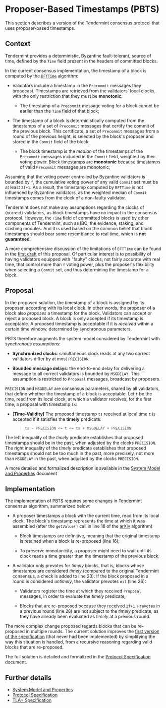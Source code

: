 # Proposer-Based Timestamps (PBTS)

This section describes a version of the Tendermint consensus protocol
that uses proposer-based timestamps.

## Context

Tendermint provides a deterministic, Byzantine fault-tolerant, source of time,
defined by the `Time` field present in the headers of committed blocks.

In the current consensus implementation, the timestamp of a block is
computed by the [`BFTTime`][bfttime] algorithm:

- Validators include a timestamp in the `Precommit` messages they broadcast.
Timestamps are retrieved from the validators' local clocks,
with the only restriction that they must be **monotonic**:

    - The timestamp of a `Precommit` message voting for a block
	cannot be earlier than the `Time` field of that block;

- The timestamp of a block is deterministically computed from the timestamps of
a set of `Precommit` messages that certify the commit of the previous block.
This certificate, a set of `Precommit` messages from a round of the previous height,
is selected by the block's proposer and stored in the `Commit` field of the block:

    - The block timestamp is the *median* of the timestamps of the `Precommit` messages
	included in the `Commit` field, weighted by their voting power.
	Block timestamps are **monotonic** because
	timestamps of valid `Precommit` messages are monotonic;

Assuming that the voting power controlled by Byzantine validators is bounded by `f`,
the cumulative voting power of any valid `Commit` set must be at least `2f+1`.
As a result, the timestamp computed by `BFTTime` is not influenced by Byzantine validators,
as the weighted median of `Commit` timestamps comes from the clock of a non-faulty validator.

Tendermint does not make any assumptions regarding the clocks of (correct) validators,
as block timestamps have no impact in the consensus protocol.
However, the `Time` field of committed blocks is used by other components of Tendermint,
such as IBC, the evidence, staking, and slashing modules.
And it is used based on the common belief that block timestamps
should bear some resemblance to real time, which is **not guaranteed**.

A more comprehensive discussion of the limitations of `BFTTime`
can be found in the [first draft][main_v1] of this proposal.
Of particular interest is to possibility of having validators equipped with "faulty" clocks,
not fairly accurate with real time, that control more than `f` voting power,
plus the proposer's flexibility when selecting a `Commit` set,
and thus determining the timestamp for a block.

## Proposal

In the proposed solution, the timestamp of a block is assigned by its
proposer, according with its local clock.
In other words, the proposer of a block also *proposes* a timestamp for the block.
Validators can accept or reject a proposed block.
A block is only accepted if its timestamp is acceptable.
A proposed timestamp is acceptable if it is *received* within a certain time window,
determined by synchronous parameters.

PBTS therefore augments the system model considered by Tendermint with *synchronous assumptions*:

- **Synchronized clocks**: simultaneous clock reads at any two correct validators
differ by at most `PRECISION`;

- **Bounded message delays**: the end-to-end delay for delivering a message to all correct validators
is bounded by `MSGDELAY`.
This assumption is restricted to `Proposal` messages, broadcast by proposers.

`PRECISION` and `MSGDELAY` are consensus parameters, shared by all validators,
that define whether the timestamp of a block is acceptable.
Let `t` be the time, read from its local clock, at which a validator
receives, for the first time, a proposal with timestamp `ts`:

- **[Time-Validity]** The proposed timestamp `ts` received at local time `t`
is accepted if it satisfies the **timely** predicate:
	> `ts - PRECISION <= t <= ts + MSGDELAY + PRECISION`

The left inequality of the *timely* predicate establishes that proposed timestamps
should be in the past, when adjusted by the clocks `PRECISION`.
The right inequality of the *timely* predicate establishes that proposed timestamps
should not be too much in the past, more precisely, not more than `MSGDELAY` in the past,
when adjusted by the clocks `PRECISION`.

A more detailed and formalized description is available in the
[System Model and Properties][sysmodel] document

## Implementation

The implementation of PBTS requires some changes in Tendermint consensus algorithm,
summarized below:

- A proposer timestamps a block with the current time, read from its local clock.
The block's timestamp represents the time at which it was assembled
(after the `getValue()` call in line 18 of the [arXiv][arXiv] algorithm):

    - Block timestamps are definitive, meaning that the original timestamp
	is retained when a block is re-proposed (line 16);

    - To preserve monotonicity, a proposer might need to wait until its clock
	reads a time greater than the timestamp of the previous block;

- A validator only prevotes for *timely* blocks,
that is, blocks whose timestamps are considered *timely* (compared to the original Tendermint consensus, a check is added to line 23).
If the block proposed in a round is considered *untimely*,
the validator prevotes `nil` (line 26):

    - Validators register the time at which they received `Proposal` messages,
	in order to evaluate the *timely* predicate;

    - Blocks that are re-proposed because they received `2f+1 Prevotes`
	in a previous round (line 28) are not subject to the *timely* predicate,
	as they have already been evaluated as *timely* at a previous round.

The more complex change proposed regards blocks that can be re-proposed in multiple rounds.
The current solution improves the [first version of the specification][algorithm_v1] (that never had been implemented)
by simplifying the way this situation is handled,
from a recursive reasoning regarding valid blocks that are re-proposed.

The full solution is detailed and formalized in the [Protocol Specification][algorithm] document.

## Further details

- [System Model and Properties][sysmodel]
- [Protocol Specification][algorithm]
- [TLA+ Specification][proposertla]

[main_v1]: ./v1/pbts_001_draft.md

[algorithm]: ./pbts-algorithm_002_draft.md
[algorithm_v1]: ./v1/pbts-algorithm_001_draft.md

[sysmodel]: ./pbts-sysmodel_002_draft.md
[sysmodel_v1]: ./v1/pbts-sysmodel_001_draft.md

[proposertla]: ./tla/TendermintPBT.tla

[bfttime]: ./bft-time.md
[arXiv]: https://arxiv.org/pdf/1807.04938.pdf
